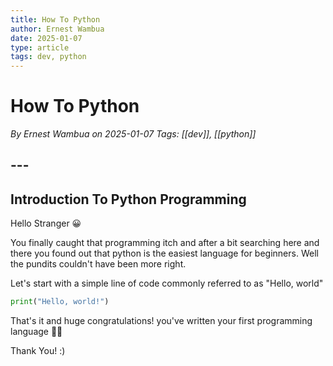 ```yaml
---
title: How To Python
author: Ernest Wambua
date: 2025-01-07
type: article
tags: dev, python
---
```

# How To Python
_By Ernest Wambua on 2025-01-07_
_Tags: [[dev]], [[python]]_
## ---
## Introduction To Python Programming

Hello Stranger 😀

You finally caught that programming itch and after a bit searching here and there you found out that python is the easiest language for beginners. Well the pundits couldn't have been more right.

Let's start with a simple line of code commonly referred to as "Hello, world"

```python
print("Hello, world!")
```

That's it and huge congratulations! you've written your first programming language 👏💯

Thank You! :)